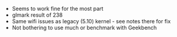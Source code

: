 - Seems to work fine for the most part
- glmark result of 238
- Same wifi issues as legacy (5.10) kernel - see notes there for fix
- Not bothering to use much or benchmark with Geekbench